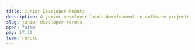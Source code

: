 ```yaml
---
title: Junior Developer ReRoto
description: A junior developer leads development on software projects. They regularly add new features and innovate on a daily basis.
slug: junior-developer-reroto
open: false
pay: 17.50
team: reroto
---
```

